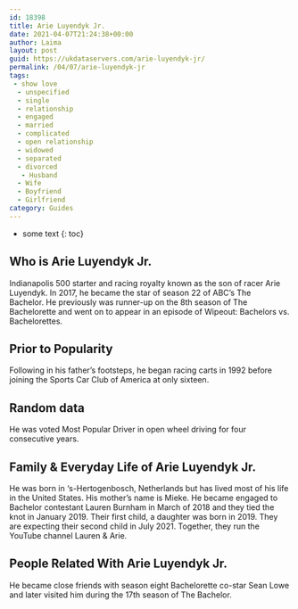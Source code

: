 ```yaml
---
id: 18398
title: Arie Luyendyk Jr.
date: 2021-04-07T21:24:38+00:00
author: Laima
layout: post
guid: https://ukdataservers.com/arie-luyendyk-jr/
permalink: /04/07/arie-luyendyk-jr
tags:
 - show love
  - unspecified
  - single
  - relationship
  - engaged
  - married
  - complicated
  - open relationship
  - widowed
  - separated
  - divorced
   - Husband
  - Wife
  - Boyfriend
  - Girlfriend
category: Guides
---
```


* some text
{: toc}


## Who is Arie Luyendyk Jr.
                  
                  
                  
Indianapolis 500 starter and racing royalty known as the son of racer Arie Luyendyk. In 2017, he became the star of season 22 of ABC&#8217;s The Bachelor. He previously was runner-up on the 8th season of The Bachelorette and went on to appear in an episode of Wipeout: Bachelors vs. Bachelorettes.
                  
              
            
              
            
                
                
                
## Prior to Popularity
                  
                  
                  
Following in his father&#8217;s footsteps, he began racing carts in 1992 before joining the Sports Car Club of America at only sixteen.
                  
              
            
              
            
                
                
                
## Random data
                  
                  
                  
He was voted Most Popular Driver in open wheel driving for four consecutive years.
                  
              
            
              
            
                
                
                
## Family & Everyday Life of Arie Luyendyk Jr.
                  
                  
                  
He was born in &#8216;s-Hertogenbosch, Netherlands but has lived most of his life in the United States. His mother&#8217;s name is Mieke. He became engaged to Bachelor contestant Lauren Burnham in March of 2018 and they tied the knot in January 2019. Their first child, a daughter was born in 2019. They are expecting their second child in July 2021. Together, they run the YouTube channel Lauren & Arie.
                  
              
            
              
            
                
                
                
## People Related With Arie Luyendyk Jr.
                  
                  
                  
He became close friends with season eight Bachelorette co-star Sean Lowe and later visited him during the 17th season of The Bachelor.
                  
              
            
              
            
                
              
            
              
              
            
            
              
            
          
          
          